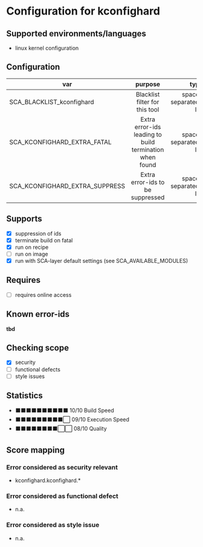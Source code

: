# Configuration for kconfighard

## Supported environments/languages

* linux kernel configuration

## Configuration

| var | purpose | type | default |
| ------------- |:-------------:| -----:| -----:
| SCA_BLACKLIST_kconfighard | Blacklist filter for this tool | space-separated-list | ""
| SCA_KCONFIGHARD_EXTRA_FATAL | Extra error-ids leading to build termination when found | space-separated-list | ""
| SCA_KCONFIGHARD_EXTRA_SUPPRESS | Extra error-ids to be suppressed | space-separated-list | ""

## Supports

- [x] suppression of ids
- [x] terminate build on fatal
- [x] run on recipe
- [ ] run on image
- [x] run with SCA-layer default settings (see SCA_AVAILABLE_MODULES)

## Requires

- [ ] requires online access

## Known error-ids

__tbd__

## Checking scope

- [x] security
- [ ] functional defects
- [ ] style issues

## Statistics

 - ⬛⬛⬛⬛⬛⬛⬛⬛⬛⬛ 10/10 Build Speed
 - ⬛⬛⬛⬛⬛⬛⬛⬛⬛⬜ 09/10 Execution Speed
 - ⬛⬛⬛⬛⬛⬛⬛⬛⬜⬜ 08/10 Quality

## Score mapping

### Error considered as security relevant

* kconfighard.kconfighard.*

### Error considered as functional defect

* n.a.

### Error considered as style issue

* n.a.